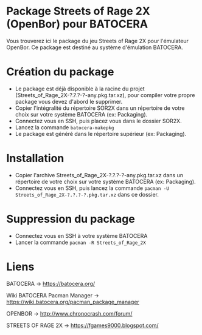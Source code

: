 # Package Streets of Rage 2X (OpenBor) pour BATOCERA
Vous trouverez ici le package du jeu Streets of Rage 2X pour l'émulateur OpenBor. Ce package est destiné au système d'émulation BATOCERA.

# Création du package
- Le package est déjà disponible à la racine du projet (Streets_of_Rage_2X-?.?.?-?-any.pkg.tar.xz), pour compiler votre propre package vous devez d'abord le supprimer.
- Copier l'intégralité du répertoire SOR2X dans un répertoire de votre choix sur votre système BATOCERA (ex: Packaging).
- Connectez vous en SSH, puis placez vous dans le dossier SOR2X.
- Lancez la commande `batocera-makepkg`
- Le package est généré dans le répertoire supérieur (ex: Packaging).

# Installation
- Copier l'archive Streets_of_Rage_2X-?.?.?-?-any.pkg.tar.xz dans un répertoire de votre choix sur votre système BATOCERA (ex: Packaging).
- Connectez vous en SSH, puis lancez la commande `pacman -U Streets_of_Rage_2X-?.?.?-?.pkg.tar.xz` dans ce dossier.

# Suppression du package
- Connectez vous en SSH à votre système BATOCERA
- Lancer la commande `pacman -R Streets_of_Rage_2X`

# Liens
BATOCERA -> https://batocera.org/

Wiki BATOCERA Pacman Manager -> https://wiki.batocera.org/pacman_package_manager

OPENBOR -> http://www.chronocrash.com/forum/

STREETS OF RAGE 2X -> https://fgames9000.blogspot.com/
